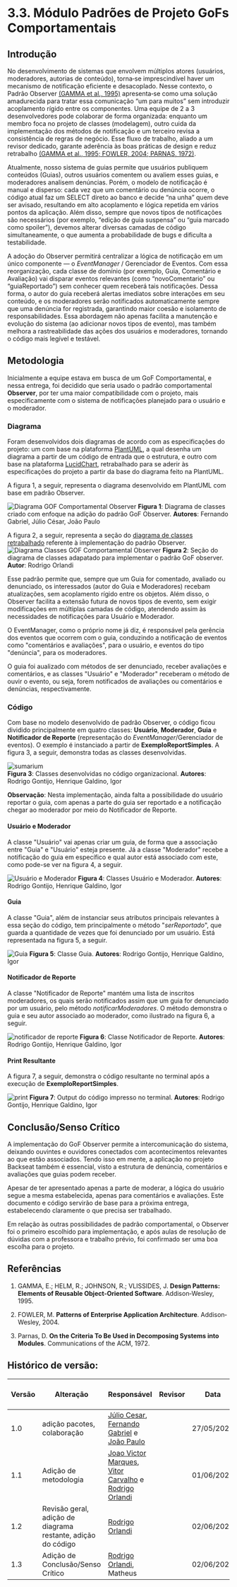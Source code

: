# 3.3. Módulo Padrões de Projeto GoFs Comportamentais

## Introdução

No desenvolvimento de sistemas que envolvem múltiplos atores (usuários, moderadores, autorias de conteúdo), torna‐se imprescindível haver um mecanismo de notificação eficiente e desacoplado. Nesse contexto, o Padrão Observer [(GAMMA et al., 1995)](#referências) apresenta‐se como uma solução amadurecida para tratar essa comunicação “um para muitos” sem introduzir acoplamento rígido entre os componentes. Uma equipe de 2 a 3 desenvolvedores pode colaborar de forma organizada: enquanto um membro foca no projeto de classes (modelagem), outro cuida da implementação dos métodos de notificação e um terceiro revisa a consistência de regras de negócio. Esse fluxo de trabalho, aliado a um revisor dedicado, garante aderência às boas práticas de design e reduz retrabalho [(GAMMA et al., 1995; FOWLER, 2004; PARNAS, 1972)](#referências).

Atualmente, nosso sistema de guias permite que usuários publiquem conteúdos (Guias), outros usuários comentem ou avaliem esses guias, e moderadores analisem denúncias. Porém, o modelo de notificação é manual e disperso: cada vez que um comentário ou denúncia ocorre, o código atual faz um SELECT direto ao banco e decide “na unha” quem deve ser avisado, resultando em alto acoplamento e lógica repetida em vários pontos da aplicação. Além disso, sempre que novos tipos de notificações são necessários (por exemplo, “edição de guia suspensa” ou “guia marcado como spoiler”), devemos alterar diversas camadas de código simultaneamente, o que aumenta a probabilidade de bugs e dificulta a testabilidade.

A adoção do Observer permitirá centralizar a lógica de notificação em um único componente — o *EventManager* / Gerenciador de Eventos. Com essa reorganização, cada classe de domínio (por exemplo, Guia, Comentário e Avaliação) vai disparar eventos relevantes (como “novoComentario” ou “guiaReportado”) sem conhecer quem receberá tais notificações. Dessa forma, o autor do guia receberá alertas imediatos sobre interações em seu conteúdo, e os moderadores serão notificados automaticamente sempre que uma denúncia for registrada, garantindo maior coesão e isolamento de responsabilidades. Essa abordagem não apenas facilita a manutenção e evolução do sistema (ao adicionar novos tipos de evento), mas também melhora a rastreabilidade das ações dos usuários e moderadores, tornando o código mais legível e testável.


## Metodologia

Inicialmente a equipe estava em busca de um GoF Comportamental, e nessa entrega, foi decidido que seria usado o padrão comportamental **Observer**, por ter uma maior compatibilidade com o projeto, mais especificamente com o sistema de notificações planejado para o usuário e o moderador. 

### Diagrama

Foram desenvolvidos dois diagramas de acordo com as especificações do projeto: um com base na plataforma [PlantUML](https://plantuml.com/), a qual desenha um diagrama a partir de um código de entrada que o estrutura, e outro com base na plataforma [LucidChart](ttps://www.lucidchart.com/pages), retrabalhado para se aderir às especificações do projeto a partir da base do diagrama feito na PlantUML. 

A figura 1, a seguir, representa o diagrama desenvolvido em PlantUML com base em padrão Observer.

![Diagrama GOF Comportamental Observer](/Imagens/Diagrama_GOFComportamental_Obeserver.png)
**Figura 1**: Diagrama de classes criado com enfoque na adição do padrão GoF Observer. **Autores**: Fernando Gabriel, Júlio César, João Paulo

A figura 2, a seguir, representa a seção do [diagrama de classes retrabalhado](/PadroesDeProjeto/3.0.DiagramaClasses.md) referente à implementação do padrão Observer.
![Diagrama Classes GOF Comportamental Observer](/Imagens/diagrama-comportamental.png)
**Figura 2**: Seção do diagrama de classes adapatado para implementar o padrão GoF observer. **Autor**: Rodrigo Orlandi

Esse padrão permite que, sempre que um Guia for comentado, avaliado ou denunciado, os interessados (autor do Guia e Moderadores) recebam atualizações, sem acoplamento rígido entre os objetos. Além disso, o Observer facilita a extensão futura de novos tipos de evento, sem exigir modificações em múltiplas camadas de código, atendendo assim às necessidades de notificações para Usuário e Moderador.

O EventManager, como o próprio nome já diz, é responsável pela gerência dos eventos que ocorrem com o guia, conduzindo a notificação de eventos como "comentários e avaliações", para o usuário, e eventos do tipo "denúncia", para os moderadores.  

O guia foi aualizado com métodos de ser denunciado, receber avaliações e comentários, e as classes "Usuário" e "Moderador" receberam o método de ouvir o evento, ou seja, forem notificados de avaliações ou comentários e denúncias, respectivamente.

### Código

Com base no modelo desenvolvido de padrão Observer, o código ficou dividido principalmente em quatro classes: **Usuário**, **Moderador**, **Guia** e **Notificador de Reporte** (representação do *EventManager*/Gerenciador de eventos). O exemplo é instanciado a partir de **ExemploReportSimples**. A figura 3, a seguir, demonstra todas as classes desenvolvidas.

![sumarium](/Imagens/sumario_organizacional.png)
<br>
**Figura 3**: Classes desenvolvidas no código organizacional. **Autores**: Rodrigo Gontijo, Henrique Galdino, Igor

**Observação**: Nesta implementação, ainda falta a possibilidade do usuário reportar o guia, com apenas a parte do guia ser reportado e a notificação chegar ao moderador por meio do Notificador de Reporte.

#### Usuário e Moderador

A classe "Usuário" vai apenas criar um guia, de forma que a associação entre "Guia" e "Usuário" esteja presente. Já a classe "Moderador" recebe a notificação do guia em específico e qual autor está associado com este, como pode-se ver na figura 4, a seguir.

![Usuário e Moderador](/Imagens/usuario_moderador_comportamental.png) 
**Figura 4**: Classes Usuário e Moderador. **Autores**: Rodrigo Gontijo, Henrique Galdino, Igor

#### Guia

A classe "Guia", além de instanciar seus atributos principais relevantes à essa seção do código, tem principalmente o método "*serReportado*", que guarda a quantidade de vezes que foi denunciado por um usuário. Está representada na figura 5, a seguir.

![Guia](/Imagens/guia_comportamental.png)
**Figura 5**: Classe Guia. **Autores**: Rodrigo Gontijo, Henrique Galdino, Igor

#### Notificador de Reporte

A classe "Notificador de Reporte" mantém uma lista de inscritos moderadores, os quais serão notificados assim que um guia for denunciado por um usuário, pelo método *notificarModeradores*. O método demonstra o guia e seu autor associado ao moderador, como ilustrado na figura 6, a seguir.

![notificador de reporte](/Imagens/notificador_reporte_comportamental.png)
**Figura 6**: Classe Notificador de Reporte. **Autores**: Rodrigo Gontijo, Henrique Galdino, Igor

#### Print Resultante

A figura 7, a seguir, demonstra o código resultante no terminal após a execução de **ExemploReportSimples**.

![print](/Imagens/print_comportamental.png)
**Figura 7**: Output do código impresso no terminal. **Autores**: Rodrigo Gontijo, Henrique Galdino, Igor

## Conclusão/Senso Crítico

A implementação do GoF Observer permite a intercomunicação do sistema, deixando ouvintes e ouvidores conectados com acontecimentos relevantes ao que estão associados. Tendo isso em mente, a aplicação no projeto Backseat também é essencial, visto a estrutura de denúncia, comentários e avaliações que guias podem receber.

Apesar de ter apresentado apenas a parte de moderar, a lógica do usuário segue a mesma estabelecida, apenas para comentários e avaliações. Este documento e código servirão de base para a próxima entrega, estabelecendo claramente o que precisa ser trabalhado.

Em relação às outras possibilidades de padrão comportamental, o Observer foi o primeiro escolhido para implementação, e após aulas de resolução de dúvidas com a professora e trabalho prévio, foi confirmado ser uma boa escolha para o projeto.

## Referências 

1. GAMMA, E.; HELM, R.; JOHNSON, R.; VLISSIDES, J. **Design Patterns: Elements of Reusable Object‐Oriented Software**. Addison‐Wesley, 1995.

2. FOWLER, M. **Patterns of Enterprise Application Architecture**. Addison‐Wesley, 2004.

3. Parnas, D. **On the Criteria To Be Used in Decomposing Systems into Modules**. Communications of the ACM, 1972.

## Histórico de versão:

| Versão | Alteração                  | Responsável     | Revisor | Data       | Detalhes da Revisão |
| -      | -                          | -               | -       | -          | -                   |
| 1.0    | adição pacotes, colaboração | [Júlio Cesar](https://github.com/Julio1099), [Fernando Gabriel](https://github.com/show-dawn) e [João Paulo](https://github.com/joaombc) | | 27/05/2025 | |
| 1.1    | Adição de metodologia  | [Joao Victor Marques](https://github.com/jmarquees), [Vitor Carvalho](https://github.com/vcpVitor) e [Rodrigo Orlandi](https://github.com/orlandirodrigo) | | 01/06/2025 | |
| 1.2    | Revisão geral, adição de diagrama restante, adição do código | [Rodrigo Orlandi](https://github.com/orlandirodrigo) | | 02/06/2025 | |
| 1.3    | Adição de Conclusão/Senso Crítico| [Rodrigo Orlandi](https://github.com/orlandirodrigo), Matheus | | 02/06/2025 | |



